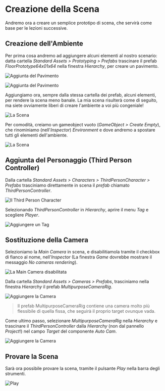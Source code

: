 # Creazione della Scena

Andremo ora a creare un semplice prototipo di scena, che servirà come base per le lezioni successive.

## Creazione dell'Ambiente

Per prima cosa andremo ad aggiungere alcuni elementi al nostro scenario: datta cartella _Standard Assets > Prototyping > Prefabs_ trascinare il prefab _FloorPrototype64x01x64_ nella finestra _Hierarchy_, per creare un pavimento.

![Aggiunta del Pavimento](../../images/lesson01/pic05_floor_creation_01.png "Aggiunta del Pavimento")

![Aggiunta del Pavimento](../../images/lesson01/pic06_floor_creation_02.png "Aggiunta del Pavimento")

Aggiungiamo ora, sempre dalla stessa cartella dei prefab, alcuni elementi, per rendere la scena meno banale. La mia scena risulterà come di seguito, ma siete ovviamente liberi di creare l'ambiente a voi più congeniale!

![La Scena](../../images/lesson01/pic07_scene.png "La Scena")

Per comodità, creiamo un gameobject vuoto (_GameObject > Create Empty_), che rinominiamo (nell'_Inspector_) _Environment_ e dove andremo a spostare tutti gli elementi dell'ambiente.

![La Scena](../../images/lesson01/pic08_scene_grouped.png "La Scena")

## Aggiunta del Personaggio (Third Person Controller)

Dalla cartella _Standard Assets > Characters > ThirdPersonCharacter > Prefabs_ trasciniamo direttamente in scena il _prefab_ chiamato _ThirdPersonController_.

![Il Third Person Character](../../images/lesson01/pic09_character.png "Il Third Person Character")

Selezionando _ThirdPersonController_ in _Hierarchy_, aprire il menu _Tag_ e scegliere _Player_.

![Aggiungere un Tag](../../images/lesson01/pic20_add_tag.png "Aggiungere un Tag")


## Sostituzione della Camera

Selezioniamo la _Main Camera_ in scena, e disabilitiamola tramite il checkbox di fianco al nome, nell'_Inspector_ (La finestra _Game_ dovrebbe mostrare il messaggio _No cameras rendering_).

![La Main Camera disabilitata](../../images/lesson01/pic10_disable_camera.png "La Main Camera disabilitata")

Dalla cartella _Standard Assets > Cameras > Prefabs_, trasciniamo nella finestra _Hierarchy_ il prefab _MultipurposeCameraRig_.

![Aggiungere la Camera](../../images/lesson01/pic11_add_camera.png "Aggiungere la Camera")

> Il prefab MultipurposeCameraRig contiene una camera molto più flessibile di quella fissa, che seguirà il proprio target ovunque vada.

Come ultimo passo, selezionare _MultipurposeCameraRig_ nella _Hierarchy_ e trascinare il _ThirdPersonController_ dalla _Hierarchy_ (non dal pannello _Project_!) nel campo _Target_ del componente _Auto Cam_.

![Aggiungere la Camera](../../images/lesson01/pic12_add_target.png "Aggiungere la Camera")

## Provare la Scena

Sarà ora possibile provare la scena, tramite il pulsante _Play_ nella barra degli strumenti.

![Play](../../images/lesson01/pic13_play_scene.png "Play")
